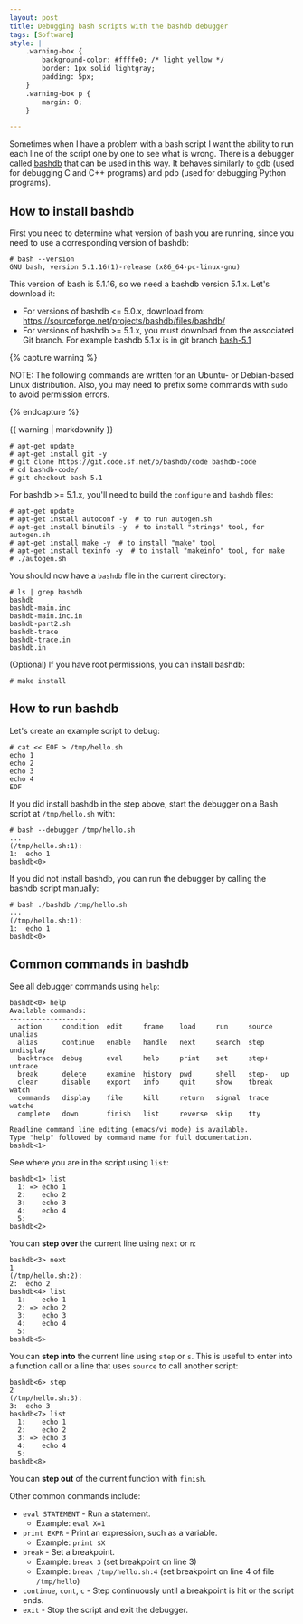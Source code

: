 ```yaml
---
layout: post
title: Debugging bash scripts with the bashdb debugger
tags: [Software]
style: |
    .warning-box {
        background-color: #ffffe0; /* light yellow */
        border: 1px solid lightgray;
        padding: 5px;
    }
    .warning-box p {
        margin: 0;
    }

---
```


Sometimes when I have a problem with a bash script I want the ability to run each line of the script one by one to see what is wrong. There is a debugger called [bashdb] that can be used in this way. It behaves similarly to gdb (used for debugging C and C++ programs) and pdb (used for debugging Python programs).

[bashdb]: https://bashdb.sourceforge.net/

<!-- 
The following commands are tested in a Linux container created with:
    $ docker run -it --rm ubuntu:latest
-->

## How to install bashdb

First you need to determine what version of bash you are running, since you need to use a corresponding version of bashdb:

```
# bash --version
GNU bash, version 5.1.16(1)-release (x86_64-pc-linux-gnu)
```

This version of bash is 5.1.16, so we need a bashdb version 5.1.x. Let's download it:

* For versions of bashdb <= 5.0.x, download from: <https://sourceforge.net/projects/bashdb/files/bashdb/>
* For versions of bashdb >= 5.1.x, you must download from the associated Git branch. For example bashdb 5.1.x is in git branch [bash-5.1](https://sourceforge.net/p/bashdb/code/ci/bash-5.1/tree/)

{% capture warning %}

NOTE: The following commands are written for an Ubuntu- or Debian-based Linux distribution. Also, you may need to prefix some commands with `sudo` to avoid permission errors.

{% endcapture %}
<div class="warning-box">{{ warning | markdownify }}</div>

```
# apt-get update
# apt-get install git -y
# git clone https://git.code.sf.net/p/bashdb/code bashdb-code
# cd bashdb-code/
# git checkout bash-5.1
```

For bashdb >= 5.1.x, you'll need to build the `configure` and `bashdb` files:

```
# apt-get update
# apt-get install autoconf -y  # to run autogen.sh
# apt-get install binutils -y  # to install "strings" tool, for autogen.sh
# apt-get install make -y  # to install "make" tool
# apt-get install texinfo -y  # to install "makeinfo" tool, for make
# ./autogen.sh
```

You should now have a `bashdb` file in the current directory:

```
# ls | grep bashdb
bashdb
bashdb-main.inc
bashdb-main.inc.in
bashdb-part2.sh
bashdb-trace
bashdb-trace.in
bashdb.in
```

(Optional) If you have root permissions, you can install bashdb:

```
# make install
```

## How to run bashdb

Let's create an example script to debug:

```
# cat << EOF > /tmp/hello.sh
echo 1
echo 2
echo 3
echo 4
EOF
```

If you did install bashdb in the step above, start the debugger on a Bash script at `/tmp/hello.sh` with:

```
# bash --debugger /tmp/hello.sh 
...
(/tmp/hello.sh:1):
1:	echo 1
bashdb<0> 
```

If you did not install bashdb, you can run the debugger by calling the bashdb script manually:

```
# bash ./bashdb /tmp/hello.sh 
...
(/tmp/hello.sh:1):
1:	echo 1
bashdb<0> 
```

## Common commands in bashdb

See all debugger commands using `help`:

```
bashdb<0> help
Available commands:
-------------------
  action     condition  edit     frame    load     run     source  unalias  
  alias      continue   enable   handle   next     search  step    undisplay
  backtrace  debug      eval     help     print    set     step+   untrace  
  break      delete     examine  history  pwd      shell   step-   up       
  clear      disable    export   info     quit     show    tbreak  watch    
  commands   display    file     kill     return   signal  trace   watche   
  complete   down       finish   list     reverse  skip    tty   

Readline command line editing (emacs/vi mode) is available.
Type "help" followed by command name for full documentation.
bashdb<1> 
```

See where you are in the script using `list`:

```
bashdb<1> list
  1: => echo 1
  2:    echo 2
  3:    echo 3
  4:    echo 4
  5:    
bashdb<2> 
```

You can **step over** the current line using `next` or `n`:

```
bashdb<3> next
1
(/tmp/hello.sh:2):
2:	echo 2
bashdb<4> list
  1:    echo 1
  2: => echo 2
  3:    echo 3
  4:    echo 4
  5:    
bashdb<5> 
```

You can **step into** the current line using `step` or `s`. This is useful to enter into a function call or a line that uses `source` to call another script:

```
bashdb<6> step
2
(/tmp/hello.sh:3):
3:	echo 3
bashdb<7> list
  1:    echo 1
  2:    echo 2
  3: => echo 3
  4:    echo 4
  5:    
bashdb<8> 
```

You can **step out** of the current function with `finish`.

Other common commands include:

* `eval STATEMENT` - Run a statement.
    * Example: `eval X=1`
* `print EXPR` - Print an expression, such as a variable.
    * Example: `print $X`
* `break` - Set a breakpoint.
    * Example: `break 3` (set breakpoint on line 3)
    * Example: `break /tmp/hello.sh:4` (set breakpoint on line 4 of file `/tmp/hello`)
* `continue`, `cont`, `c` - Step continuously until a breakpoint is hit or the script ends.
* `exit` - Stop the script and exit the debugger.
